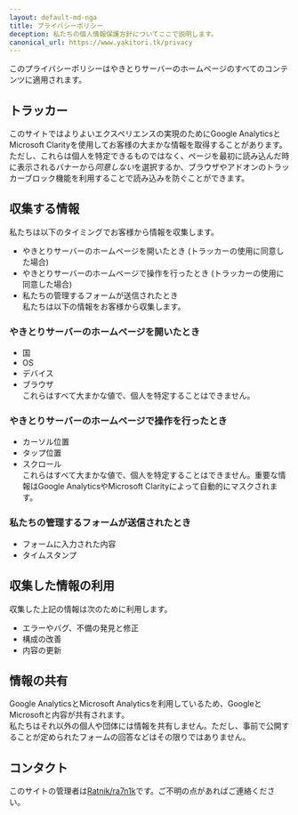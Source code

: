 ```yaml
---
layout: default-md-nga
title: プライバシーポリシー
deception: 私たちの個人情報保護方針についてここで説明します。
canonical_url: https://www.yakitori.tk/privacy
---
```

このプライバシーポリシーはやきとりサーバーのホームページのすべてのコンテンツに適用されます。

## トラッカー
このサイトではよりよいエクスペリエンスの実現のためにGoogle AnalyticsとMicrosoft Clarityを使用してお客様の大まかな情報を取得することがあります。  
ただし、これらは個人を特定できるものではなく、ページを最初に読み込んだ時に表示されるバナーから*同意しない*を選択するか、ブラウザやアドオンのトラッカーブロック機能を利用することで読み込みを防ぐことができます。

## 収集する情報
私たちは以下のタイミングでお客様から情報を収集します。
- やきとりサーバーのホームページを開いたとき (トラッカーの使用に同意した場合)
- やきとりサーバーのホームページで操作を行ったとき (トラッカーの使用に同意した場合)
- 私たちの管理するフォームが送信されたとき  
私たちは以下の情報をお客様から収集します。
### やきとりサーバーのホームページを開いたとき
- 国
- OS
- デバイス
- ブラウザ  
これらはすべて大まかな値で、個人を特定することはできません。
### やきとりサーバーのホームページで操作を行ったとき
- カーソル位置
- タップ位置
- スクロール  
これらはすべて大まかな値で、個人を特定することはできません。重要な情報はGoogle AnalyticsやMicrosoft Clarityによって自動的にマスクされます。
### 私たちの管理するフォームが送信されたとき
- フォームに入力された内容
- タイムスタンプ

## 収集した情報の利用
収集した上記の情報は次のために利用します。
- エラーやバグ、不備の発見と修正
- 構成の改善
- 内容の更新

## 情報の共有
Google AnalyticsとMicrosoft Analyticsを利用しているため、GoogleとMicrosoftと内容が共有されます。  
私たちはそれ以外の個人や団体には情報を共有しません。ただし、事前で公開することが定められたフォームの回答などはその限りではありません。

## コンタクト
このサイトの管理者は<a href="https://discordapp.com/users/944774508131278878">Ratnik/ra7n1k</a>です。ご不明の点があればご連絡ください。